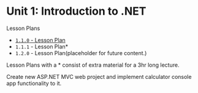 # Unit 1: Introduction to .NET
Lesson Plans
* [`1.1.0` - Lesson Plan](Sample_Lesson_Plan/1/LessonPlan.md/)
* `1.1.1` - Lesson Plan*
* `1.2.0` - Lesson Plan(placeholder for future content.)

Lesson Plans with a * consist of extra material for a 3hr long lecture.



Create new ASP.NET MVC web project and implement calculator console app functionality to it.
